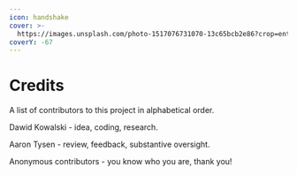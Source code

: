 ```yaml
---
icon: handshake
cover: >-
  https://images.unsplash.com/photo-1517076731070-13c65bcb2e86?crop=entropy&cs=srgb&fm=jpg&ixid=M3wxOTcwMjR8MHwxfHNlYXJjaHwzfHx0aGFuayUyMHlvdXxlbnwwfHx8fDE3NDgwMzUwMzd8MA&ixlib=rb-4.1.0&q=85
coverY: -67
---
```


# Credits

A list of contributors to this project in alphabetical order.

Dawid Kowalski - idea, coding, research.

Aaron Tysen - review, feedback, substantive oversight.

Anonymous contributors - you know who you are, thank you!
